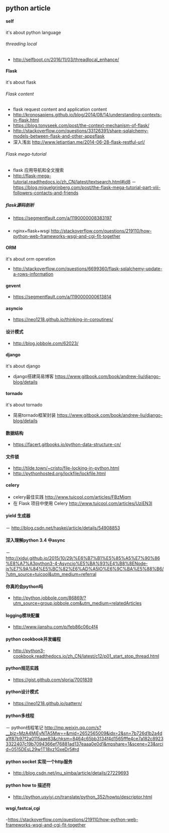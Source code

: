 ## python article

#### self
it's about python language
###### threading local
- http://selfboot.cn/2016/11/03/threadlocal_enhance/

#### Flask
it's about flask
###### Flask content
- flask request content and application content
- http://kronosapiens.github.io/blog/2014/08/14/understanding-contexts-in-flask.html
- https://blog.tonyseek.com/post/the-context-mechanism-of-flask/
- http://stackoverflow.com/questions/33126391/share-sqlalchemy-models-between-flask-and-other-appsflask 
- 深入浅出 http://www.letiantian.me/2014-06-28-flask-restful-url/

###### Flask mega-tutorial
- flask 应用导航和全文搜索
- http://flask-mega-tutorial.readthedocs.io/zh_CN/latest/textsearch.html#id8
－ https://blog.miguelgrinberg.com/post/the-flask-mega-tutorial-part-viii-followers-contacts-and-friends

##### flask源码剖析
- https://segmentfault.com/a/1190000008383197

##### 
- nginx+flask+wsgi http://stackoverflow.com/questions/219110/how-python-web-frameworks-wsgi-and-cgi-fit-together

#### ORM
it's about orm operation

- http://stackoverflow.com/questions/6699360/flask-sqlalchemy-update-a-rows-information

#### gevent
- https://segmentfault.com/a/1190000000613814

#### asyncio
- https://neo1218.github.io/thinking-in-coroutines/

#### 设计模式
- http://blog.jobbole.com/62023/

#### django
it's about django
- django搭建简易博客 https://www.gitbook.com/book/andrew-liu/django-blog/details

#### tornado
it's about tornado
- 简易tornado框架封装 https://www.gitbook.com/book/andrew-liu/django-blog/details

#### 数据结构
- https://facert.gitbooks.io/python-data-structure-cn/

#### 文件锁
- http://tilde.town/~cristo/file-locking-in-python.html
- http://pythonhosted.org/lockfile/lockfile.html

#### celery
- celery最佳实践 http://www.tuicool.com/articles/FBzMjqm 
- 在 Flask 项目中使用 Celery http://www.tuicool.com/articles/UziEN3I

#### yield 生成器
－ http://blog.csdn.net/haskei/article/details/54908853

#### 深入理解python 3.4 中async
－ http://xidui.github.io/2015/10/29/%E6%B7%B1%E5%85%A5%E7%90%86%E8%A7%A3python3-4-Asyncio%E5%BA%93%E4%B8%8ENode-js%E7%9A%84%E5%BC%82%E6%AD%A5IO%E6%9C%BA%E5%88%B6/?utm_source=tuicool&utm_medium=referral

#### 你真的会python吗
- http://python.jobbole.com/86869/?utm_source=group.jobbole.com&utm_medium=relatedArticles

#### logging模块配置
- http://www.jianshu.com/p/feb86c06c4f4

#### python cookbook并发编程
- http://python3-cookbook.readthedocs.io/zh_CN/latest/c12/p01_start_stop_thread.html

#### python规范实践
- https://gist.github.com/sloria/7001839

#### python设计模式
- https://neo1218.github.io/pattern/

#### python多线程
－ python线程笔记 http://mp.weixin.qq.com/s?__biz=MzA4MjEyNTA5Mw==&mid=2652565009&idx=2&sn=7b726d1b2a4da1f87b97f2a0115aae83&chksm=8464c65bb3134f4d1565fffe4ce7a182c89233322407c19b7094366ef76881ad137eaaa0e0d1&mpshare=1&scene=23&srcid=0515DEsL29w1T18xz1GxeDr5#rd

#### python socket 实现一个http服务
- http://blog.csdn.net/jnu_simba/article/details/27229693

#### python how to 描述符
- http://python.usyiyi.cn/translate/python_352/howto/descriptor.html

#### wsgi,fastcai,cgi
-https://stackoverflow.com/questions/219110/how-python-web-frameworks-wsgi-and-cgi-fit-together